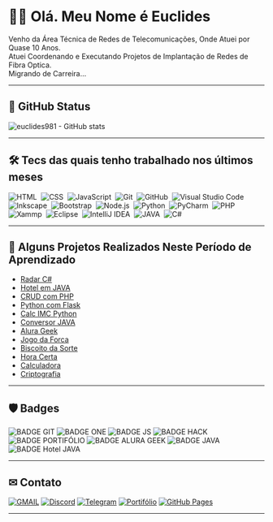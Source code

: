 # 🖖🏻 Olá. Meu Nome é Euclides

Venho da Área Técnica de Redes de Telecomunicações, Onde Atuei por Quase 10 Anos.  
Atuei Coordenando e Executando Projetos de Implantação de Redes de Fibra Optica.  
Migrando de Carreira...

___

## 📌 GitHub Status

![euclides981 - GitHub stats](https://github-readme-stats.vercel.app/api?username=euclides981&count_private=true&hide=prs,contribs&show_icons=true&theme=gotham)

___

## 🛠 Tecs das quais tenho trabalhado nos últimos meses

![HTML](https://img.shields.io/badge/-HTML-ccc?style=flat&logo=HTML5)&nbsp;
![CSS](https://img.shields.io/badge/-CSS-ccc?style=flat&logo=CSS3&logoColor=1572B6)&nbsp;
![JavaScript](https://img.shields.io/badge/-JavaScript-999?style=flat&logo=javascript)&nbsp;
![Git](https://img.shields.io/badge/-Git-ccc?style=flat&logo=git&logoColor=red)&nbsp;
![GitHub](https://img.shields.io/badge/-GitHub-ccc?style=flat&logo=github&logoColor=black)&nbsp;
![Visual Studio Code](https://img.shields.io/badge/-V%20S%20Code-ccc?style=flat&logo=visual-studio-code&logoColor=blue)&nbsp;
![Inkscape](https://img.shields.io/badge/-Inkscape-ccc?style=flat&logo=inkscape&logoColor=000)&nbsp;
![Bootstrap](https://img.shields.io/badge/-bootstrap-ccc?style=flat&logo=bootstrap&logoColor=blue)&nbsp;
![Node.js](https://img.shields.io/badge/-Node.js-ccc?style=flat&logo=node.js&logoColor=gren)&nbsp;
![Python](https://img.shields.io/badge/-python-ccc?style=flat&logo=python&logoColor=blue)&nbsp;
![PyCharm](https://img.shields.io/badge/-PyCharm-ccc?style=flat&logo=PyCharm&logoColor=#21D78D)&nbsp;
![PHP](https://img.shields.io/badge/-PHP-ccc?style=flat&logo=php&logoColor=bluedark)&nbsp;
![Xammp](https://img.shields.io/badge/-Xampp-ccc?style=flat&logo=Xampp&logoColor=#FB7923)&nbsp;
![Eclipse](https://img.shields.io/badge/-Eclipse-ccc?style=flat&logo=eclipse&logoColor=blue)&nbsp;
![IntelliJ IDEA](https://img.shields.io/badge/-IntelliJ%20IDEA-ccc?style=flat&logo=intellijidea&logoColor=black)&nbsp;
![JAVA](https://img.shields.io/badge/-JAVA-ccc?style=flat&logo=Jameson&logoColor=red)&nbsp;
![C#](https://img.shields.io/badge/-CSharp-ccc?style=flat&logo=csharp&logoColor=purple)&nbsp;

___

## 🧱 Alguns Projetos Realizados Neste Período de Aprendizado

- [Radar C#](https://github.com/euclides981/ConsoleRadar)
- [Hotel em JAVA](https://github.com/euclides981/hotel)
- [CRUD com PHP](https://euclides981.000webhostapp.com/)
- [Python com Flask](https://python-and-flask.herokuapp.com/)
- [Calc IMC Python](https://github.com/euclides981/calculadora-imc)  
- [Conversor JAVA](https://github.com/euclides981/conversor)  
- [Alura Geek](https://euclides981.github.io/geek/)  
- [Jogo da Forca](https://euclides981.github.io/jogo-da-forca/)  
- [Biscoito da Sorte](https://euclides981.github.io/biscoito-da-sorte/)  
- [Hora Certa](https://euclides981.github.io/hora-certa/)  
- [Calculadora](https://euclides981.github.io/calculadora/)  
- [Criptografia](https://euclides981.github.io/criptografia/)  

___

## 🛡 Badges

<!-- [![BADGE GIT](https://euclides981.github.io/euclides981/img/badges/git.png)](https://euclides981.github.io/euclides981/) -->
![BADGE GIT](https://euclides981.github.io/euclides981/img/badges/git.png)
![BADGE ONE](https://euclides981.github.io/euclides981/img/badges/one.png)
![BADGE JS](https://euclides981.github.io/euclides981/img/badges/js.png)
![BADGE HACK](https://euclides981.github.io/euclides981/img/badges/hack.png)
![BADGE PORTIFÓLIO](https://euclides981.github.io/euclides981/img/badges/badge-projeto-portifolio.png)
![BADGE ALURA GEEK](https://euclides981.github.io/euclides981/img/badges/tres.png)
![BADGE JAVA](https://euclides981.github.io/euclides981/img/badges/java.png)
![BADGE Hotel JAVA](https://euclides981.github.io/euclides981/img/badges/hotel.png)

___

## ✉ Contato

[![GMAIL](https://img.shields.io/badge/-gmail-fff?style=flat&logo=gmail)](mailto:euclides981@gmail.com)&nbsp;[![Discord](https://img.shields.io/badge/-Discord-fff?style=flat&logo=discord)](https://discordapp.com/users/euclides981)&nbsp;[![Telegram](https://img.shields.io/badge/-Telegram-fff?style=flat&logo=telegram)](https://t.me/euclides981)&nbsp;[![Portifólio](https://img.shields.io/badge/-Portifólio-fff?style=flat&logo=files)](https://euclides981.github.io/)&nbsp;[![GitHub Pages](https://img.shields.io/badge/-Perfil%20GitHub%20Pages-fff?style=flat&logo=about.me&logoColor=black)](https://euclides981.github.io/euclides981/)

___
